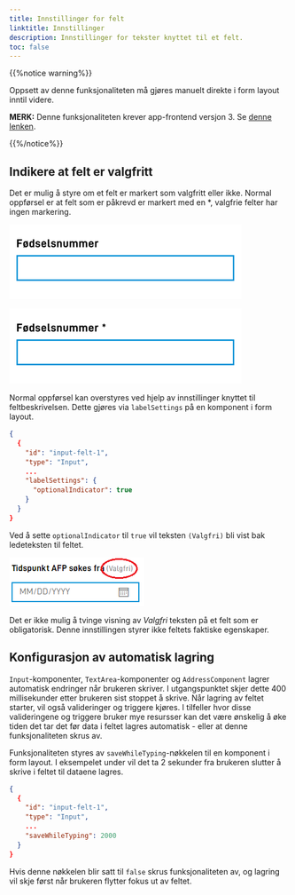 ```yaml
---
title: Innstillinger for felt
linktitle: Innstillinger
description: Innstillinger for tekster knyttet til et felt.
toc: false
---
```


{{%notice warning%}}

Oppsett av denne funksjonaliteten må gjøres manuelt direkte i form layout inntil videre.

**MERK:** Denne funksjonaliteten krever app-frontend versjon 3. Se [denne lenken](/nb/community/changelog/app-frontend/v3/breaking-changes/).

{{%/notice%}}

## Indikere at felt er valgfritt

Det er mulig å styre om et felt er markert som valgfritt eller ikke. Normal oppførsel er at felt som er påkrevd er markert
med en *, valgfrie felter har ingen markering.

![Optional default](optional-default.png "Normal oppførsel for valgfritt felt (ingen markering).")

![Required default](required.png "Normal oppførsel for påkrevd felt (markert med *).")


Normal oppførsel kan overstyres ved hjelp av innstillinger knyttet til feltbeskrivelsen. Dette gjøres via `labelSettings` 
på en komponent i form layout.

```json
{
  {
    "id": "input-felt-1",
    "type": "Input",
    ... 
    "labelSettings": {
      "optionalIndicator": true
    }
  }
}
```

Ved å sette `optionalIndicator` til `true` vil teksten `(Valgfri)` bli vist bak ledeteksten til feltet.

![Valgfritt](optional.png "Markering av valgfritt felt.")

Det er ikke mulig å tvinge visning av *Valgfri* teksten på et felt som er obligatorisk. 
Denne innstillingen styrer ikke feltets faktiske egenskaper.

## Konfigurasjon av automatisk lagring

`Input`-komponenter, `TextArea`-komponenter og `AddressComponent` lagrer automatisk endringer når brukeren
skriver. I utgangspunktet skjer dette 400 millisekunder etter brukeren sist stoppet å skrive. Når lagring av feltet
starter, vil også valideringer og triggere kjøres. I tilfeller hvor disse valideringene og triggere bruker mye resursser
kan det være ønskelig å øke tiden det tar det før data i feltet lagres automatisk - eller at denne funksjonaliteten
skrus av.

Funksjonaliteten styres av `saveWhileTyping`-nøkkelen til en komponent i form layout. I eksempelet under vil det
ta 2 sekunder fra brukeren slutter å skrive i feltet til dataene lagres.

```json {hl_lines=[6]}
{
  {
    "id": "input-felt-1",
    "type": "Input",
    ... 
    "saveWhileTyping": 2000
  }
}
```

Hvis denne nøkkelen blir satt til `false` skrus funksjonaliteten av, og lagring vil skje først når brukeren flytter
fokus ut av feltet.